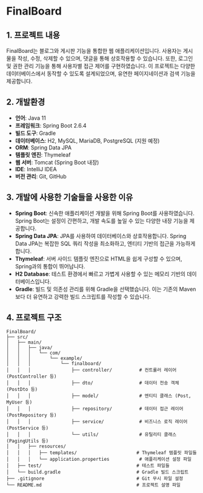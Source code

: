 # FinalBoard

## 1. 프로젝트 내용
FinalBoard는 블로그와 게시판 기능을 통합한 웹 애플리케이션입니다. 사용자는 게시물을 작성, 수정, 삭제할 수 있으며, 댓글을 통해 상호작용할 수 있습니다. 또한, 로그인 및 권한 관리 기능을 통해 사용자별 접근 제어를 구현하였습니다. 이 프로젝트는 다양한 데이터베이스에서 동작할 수 있도록 설계되었으며, 유연한 페이지네이션과 검색 기능을 제공합니다.

## 2. 개발환경
- **언어**: Java 11
- **프레임워크**: Spring Boot 2.6.4
- **빌드 도구**: Gradle
- **데이터베이스**: H2, MySQL, MariaDB, PostgreSQL (지원 예정)
- **ORM**: Spring Data JPA
- **템플릿 엔진**: Thymeleaf
- **웹 서버**: Tomcat (Spring Boot 내장)
- **IDE**: IntelliJ IDEA
- **버전 관리**: Git, GitHub

## 3. 개발에 사용한 기술들을 사용한 이유
- **Spring Boot**: 신속한 애플리케이션 개발을 위해 Spring Boot를 사용하였습니다. Spring Boot는 설정이 간편하고, 개발 속도를 높일 수 있는 다양한 내장 기능을 제공합니다.
- **Spring Data JPA**: JPA를 사용하여 데이터베이스와 상호작용합니다. Spring Data JPA는 복잡한 SQL 쿼리 작성을 최소화하고, 엔티티 기반의 접근을 가능하게 합니다.
- **Thymeleaf**: 서버 사이드 템플릿 엔진으로 HTML을 쉽게 구성할 수 있으며, Spring과의 통합이 뛰어납니다.
- **H2 Database**: 테스트 환경에서 빠르고 가볍게 사용할 수 있는 메모리 기반의 데이터베이스입니다.
- **Gradle**: 빌드 및 의존성 관리를 위해 Gradle을 선택했습니다. 이는 기존의 Maven보다 더 유연하고 강력한 빌드 스크립트를 작성할 수 있습니다.

## 4. 프로젝트 구조
```plaintext
FinalBoard/
├── src/
│   ├── main/
│   │   ├── java/
│   │   │   └── com/
│   │   │       └── example/
│   │   │           └── finalboard/
│   │   │               ├── controller/          # 컨트롤러 레이어 (PostController 등)
│   │   │               ├── dto/                 # 데이터 전송 객체 (PostDto 등)
│   │   │               ├── model/               # 엔티티 클래스 (Post, MyUser 등)
│   │   │               ├── repository/          # 데이터 접근 레이어 (PostRepository 등)
│   │   │               ├── service/             # 비즈니스 로직 레이어 (PostService 등)
│   │   │               └── utils/               # 유틸리티 클래스 (PagingUtils 등)
│   │   ├── resources/
│   │   │   ├── templates/                      # Thymeleaf 템플릿 파일들
│   │   │   └── application.properties           # 애플리케이션 설정 파일
│   ├── test/                                   # 테스트 파일들
│   └── build.gradle                            # Gradle 빌드 스크립트
├── .gitignore                                  # Git 무시 파일 설정
└── README.md                                   # 프로젝트 설명 파일
